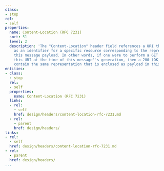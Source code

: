 ```yaml
---
class:
- stop
rel:
- self
properties:
  name: Content-Location (RFC 7231)
  sort: 51
  level: 2
  description: 'The "Content-Location" header field references a URI that can be used
    as an identifier for a specific resource corresponding to the representation in
    this message payload. In other words, if one were to perform a GET request on
    this URI at the time of this message''s generation, then a 200 (OK) response would
    contain the same representation that is enclosed as payload in this message. '
entities:
- class:
  - stop
  rel:
  - self
  properties:
    name: Content-Location (RFC 7231)
  links:
  - rel:
    - self
    href: design/headers/content-location-rfc-7231.md
  - rel:
    - parent
    href: design/headers/
links:
- rel:
  - self
  href: design/headers/content-location-rfc-7231.md
- rel:
  - parent
  href: design/headers/
...
```

